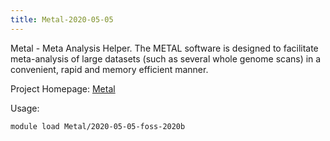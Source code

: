 ```yaml
---
title: Metal-2020-05-05
---
```

Metal - Meta Analysis Helper. The METAL software is designed to facilitate meta-analysis of large
 datasets (such as several whole genome scans) in a convenient, rapid and memory efficient manner.

Project Homepage: [Metal](http://csg.sph.umich.edu/abecasis/Metal/)

Usage:
```
module load Metal/2020-05-05-foss-2020b
```
